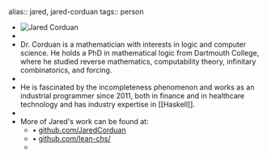 alias:: jared, jared-corduan
tags:: person

- ![Jared Corduan](https://avatars2.githubusercontent.com/u/943479?s=400&v=4)
-
- Dr. Corduan is a mathematician with interests in logic and computer science. He holds a PhD in mathematical logic from Dartmouth College, where he studied reverse mathematics, computability theory, infinitary combinatorics, and forcing.
-
- He is fascinated by the incompleteness phenomenon and works as an industrial programmer since 2011, both in finance and in healthcare technology and has industry expertise in [[Haskell]].
-
- More of Jared's work can be found at:
	- • [github.com/JaredCorduan](https://github.com/JaredCorduan)
	- • [github.com/lean-chs/](https://github.com/lean-chs/)
	-